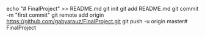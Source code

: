 echo "# FinalProject" >> README.md
git init
git add README.md
git commit -m "first commit"
git remote add origin https://github.com/gabyarauz/FinalProject.git
git push -u origin master# FinalProject
